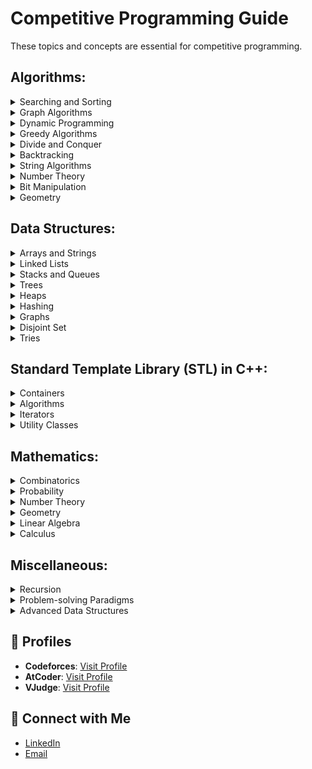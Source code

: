 # Competitive Programming Guide

These topics and concepts are essential for competitive programming.

## Algorithms:

<details>
  <summary>Searching and Sorting</summary>
  
  - [Binary search](https://example.com/binary-search)
  - [Merge sort](https://example.com/merge-sort)
  - [Quick sort](https://example.com/quick-sort)
</details>

<details>
  <summary>Graph Algorithms</summary>
  
  - [Breadth-first search (BFS)](https://example.com/bfs)
  - [Depth-first search (DFS)](https://example.com/dfs)
  - [Dijkstra's algorithm](https://example.com/dijkstra)
  - [Floyd-Warshall](https://example.com/floyd-warshall)
  - [Kruskal's algorithm](https://example.com/kruskal)
  - [Prim's algorithm](https://example.com/prim)
  - [Topological sort](https://example.com/topological-sort)
</details>

<details>
  <summary>Dynamic Programming</summary>
  
  - [Understanding the concept of state](https://example.com/state-concept)
  - [Memoization](https://example.com/memoization)
  - [Tabulation](https://example.com/tabulation)
</details>

<details>
  <summary>Greedy Algorithms</summary>
  
  - [Activity selection](https://example.com/activity-selection)
  - [Fractional knapsack](https://example.com/fractional-knapsack)
</details>

<details>
  <summary>Divide and Conquer</summary>
  
  - [Master theorem](https://example.com/master-theorem)
  - [Strassen’s Matrix Multiplication](https://example.com/strassen-multiplication)
  - [Closest Pair of Points](https://example.com/closest-pair)
</details>

<details>
  <summary>Backtracking</summary>
  
  - [N-Queens problem](https://example.com/n-queens)
  - [Hamiltonian cycle](https://example.com/hamiltonian-cycle)
  - [Sudoku solver](https://example.com/sudoku-solver)
</details>

<details>
  <summary>String Algorithms</summary>
  
  - [KMP](https://example.com/kmp)
  - [Z-algorithm](https://example.com/z-algorithm)
  - [Rabin-Karp](https://example.com/rabin-karp)
  - [Manacher's algorithm](https://example.com/manacher)
</details>

<details>
  <summary>Number Theory</summary>
  
  - [Euclidean algorithms](https://example.com/euclidean)
  - [Modular arithmetic](https://example.com/modular-arithmetic)
  - [Fermat’s theorem](https://example.com/fermat-theorem)
  - [Euler’s totient function](https://example.com/euler-totient)
</details>

<details>
  <summary>Bit Manipulation</summary>
  
  - [Basic operations](https://example.com/bit-basic)
  - [Bitmasking](https://example.com/bitmasking)
</details>

<details>
  <summary>Geometry</summary>
  
  - [Convex hull](https://example.com/convex-hull)
  - [Line intersection](https://example.com/line-intersection)
</details>

## Data Structures:

<details>
  <summary>Arrays and Strings</summary>
  
  - [Arrays](https://example.com/arrays)
  - [Strings](https://example.com/strings)
</details>

<details>
  <summary>Linked Lists</summary>
  
  - [Singly linked list](https://example.com/singly-linked-list)
  - [Doubly linked list](https://example.com/doubly-linked-list)
</details>

<details>
  <summary>Stacks and Queues</summary>
  
  - [Stacks](https://example.com/stacks)
  - [Queues](https://example.com/queues)
</details>

<details>
  <summary>Trees</summary>
  
  - [Binary trees](https://example.com/binary-trees)
  - [Binary search trees](https://example.com/bst)
  - [AVL trees](https://example.com/avl-trees)
  - [Segment trees](https://example.com/segment-trees)
  - [Fenwick trees](https://example.com/fenwick-trees)
</details>

<details>
  <summary>Heaps</summary>
  
  - [Binary heap](https://example.com/binary-heap)
  - [Fibonacci heap](https://example.com/fibonacci-heap)
</details>

<details>
  <summary>Hashing</summary>
  
  - [Hash table](https://example.com/hash-table)
  - [Hash functions](https://example.com/hash-functions)
</details>

<details>
  <summary>Graphs</summary>
  
  - [Adjacency matrix](https://example.com/adjacency-matrix)
  - [Adjacency list](https://example.com/adjacency-list)
</details>

<details>
  <summary>Disjoint Set</summary>
  
  - [Union-find data structure](https://example.com/union-find)
</details>

<details>
  <summary>Tries</summary>
  
  - [Basic Trie](https://example.com/trie)
</details>

## Standard Template Library (STL) in C++:

<details>
  <summary>Containers</summary>
  
  - [Vector](https://example.com/vector)
  - [List](https://example.com/list)
  - [Deque](https://example.com/deque)
  - [Set](https://example.com/set)
  - [Multiset](https://example.com/multiset)
  - [Map](https://example.com/map)
  - [Multimap](https://example.com/multimap)
</details>

<details>
  <summary>Algorithms</summary>
  
  - [Sort](https://example.com/sort)
  - [Reverse](https://example.com/reverse)
  - [Permute](https://example.com/permute)
  - [Lower_bound](https://example.com/lower-bound)
  - [Upper_bound](https://example.com/upper-bound)
</details>

<details>
  <summary>Iterators</summary>
  
  - [Basic Iterators](https://example.com/iterators)
</details>

<details>
  <summary>Utility Classes</summary>
  
  - [Pair](https://example.com/pair)
  - [Stack](https://example.com/stack)
  - [Queue](https://example.com/queue)
</details>

## Mathematics:

<details>
  <summary>Combinatorics</summary>
  
  - [Permutations](https://example.com/permutations)
  - [Combinations](https://example.com/combinations)
  - [Pigeonhole principle](https://example.com/pigeonhole)
</details>

<details>
  <summary>Probability</summary>
  
  - [Basic Probability](https://example.com/basic-probability)
  - [Conditional Probability](https://example.com/conditional-probability)
  - [Bayes' Theorem](https://example.com/bayes-theorem)
</details>

<details>
  <summary>Number Theory</summary>
  
  - [Prime numbers](https://example.com/prime-numbers)
  - [Greatest common divisor](https://example.com/gcd)
  - [Least common multiple](https://example.com/lcm)
</details>

<details>
  <summary>Geometry</summary>
  
  - [Basic concepts about points, lines, angles, and polygons](https://example.com/geometry-basics)
  - [Line intersection](https://example.com/line-intersection)
  - [Circle properties](https://example.com/circle-properties)
</details>

<details>
  <summary>Linear Algebra</summary>
  
  - [Matrices](https://example.com/matrices)
  - [Determinants](https://example.com/determinants)
  - [Eigenvalues and Eigenvectors](https://example.com/eigen)
</details>

<details>
  <summary>Calculus</summary>
  
  - [Differential Calculus](https://example.com/differential-calculus)
  - [Integral Calculus](https://example.com/integral-calculus)
  - [Optimization problems](https://example.com/optimization-problems)
</details>

## Miscellaneous:

<details>
  <summary>Recursion</summary>
  
  - [Basic Recursion](https://example.com/basic-recursion)
  - [Tail Recursion](https://example.com/tail-recursion)
</details>

<details>
  <summary>Problem-solving Paradigms</summary>
  
  - [Brute force](https://example.com/brute-force)
  - [Sliding window](https://example.com/sliding-window)
  - [Divide and Conquer](https://example.com/divide-conquer)
</details>

<details>
  <summary>Advanced Data Structures</summary>
  
  - [Suffix arrays](https://example.com/suffix-arrays)
  - [Suffix trees](https://example.com/suffix-trees)
  - [Treap](https://example.com/treap)
</details>


## 🔗 Profiles
- **Codeforces**: [Visit Profile](https://codeforces.com/profile/jabedhasan)
- **AtCoder**: [Visit Profile](https://atcoder.jp/users/jabedweb)
- **VJudge**: [Visit Profile](https://vjudge.net/user/jabedweb)

## 💌 Connect with Me
- [LinkedIn](https://www.linkedin.com/in/jabed-hasan/)
- [Email](mailto:jabedhasan231@gmail.com)

